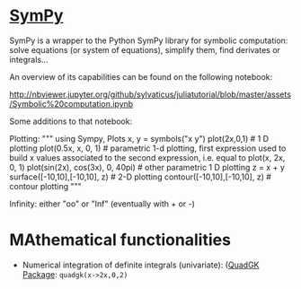# [SymPy](https://github.com/JuliaPy/SymPy.jl)

SymPy is a wrapper to the Python SymPy library for symbolic computation: solve equations (or system of equations), simplify them, find derivates or integrals...

An overview of its capabilities can be found on the following notebook:

http://nbviewer.jupyter.org/github/sylvaticus/juliatutorial/blob/master/assets/Symbolic%20computation.ipynb


Some additions to that notebook:

Plotting:
"""
using Sympy, Plots
x, y = symbols("x y")
plot(2x,0,1) # 1 D plotting
plot(0.5x, x, 0, 1) # parametric 1-d plotting, first expression used to build x values associated to the second expression, i.e. equal to plot(x, 2x, 0, 1) 
plot(sin(2x), cos(3x), 0, 40pi) # other parametric 1 D plotting
z = x + y 
surface([-10,10],[-10,10], z) # 2-D plotting
contour([-10,10],[-10,10], z) # contour plotting
"""

Infinity: either "oo" or "Inf" (eventually with + or -)


# MAthematical functionalities

* Numerical integration of definite integrals (univariate): ([QuadGK Package](https://github.com/JuliaMath/QuadGK.jl): `quadgk(x->2x,0,2)`

